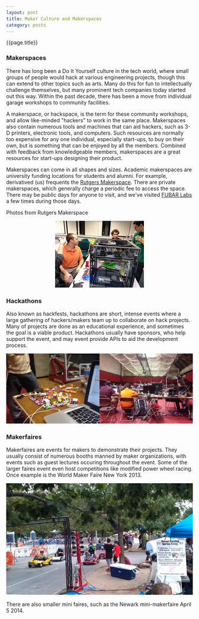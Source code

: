 ```yaml
---
layout: post
title: Maker Culture and Makerspaces
category: posts
---
```

{{page.title}}

### Makerspaces

There has long been a Do It Yourself culture in the tech world, where small groups of people would hack at various engineering projects, though this can extend to other topics such as arts. Many do this for fun to intellectually challenge themselves, but many prominent tech companies today started out this way.  Within the past decade, there has been a move from individual garage workshops to community facilities.

A makerspace, or hackspace, is the term for these community workshops, and allow like-minded "hackers" to work in the same place. Makerspaces also contain numerous tools and machines that can aid hackers, such as 3-D printers, electronic tools, and computers. Such resources are normally too expensive for any one individual, especially start-ups, to buy on their own, but is something that can be enjoyed by all the members. Combined with feedback from knowledgeable members, makerspaces are a great resources for start-ups designing their product.

Makerspaces can come in all shapes and sizes. Academic makerspaces are university funding locations for students and alumni. For example, derivatived (us) frequents the [Rutgers Makerspace](http://makerspace.rutgers.edu/). There are private makerspaces, which generally charge a periodic fee to access the space. There may be public days for anyone to visit, and we've visited [FUBAR Labs](http://fubarlabs.org/) a few times during those days.

Photos from Rutgers Makerspace
<p align="center"><img src="/assets/rutgers_makerspace_photo.png" /></p>

### Hackathons

Also known as hackfests, hackathons are short, intense events where a large gathering of hackers/makers team up to collaborate on hack projects. Many of projects are done as an educational experience, and sometimes the goal is a viable product. Hackathons usually have sponsors, who help support the event, and may event provide APIs to aid the development process.
<p align="center"><img src="/assets/ru_hack_2014.png" /></p>

### Makerfaires

Makerfaires are events for makers to demonstrate their projects. They usually consist of numerous booths manned by maker organizations, with events such as guest lectures occuring throughout the event. Some of the larger faires event even host competitions like modified power wheel racing. Once example is the World Maker Faire New York 2013.
<p align="center"><img src="/assets/powerwheel_racing.jpg" /></p>

There are also smaller mini faires, such as the Newark mini-makerfaire April 5 2014.